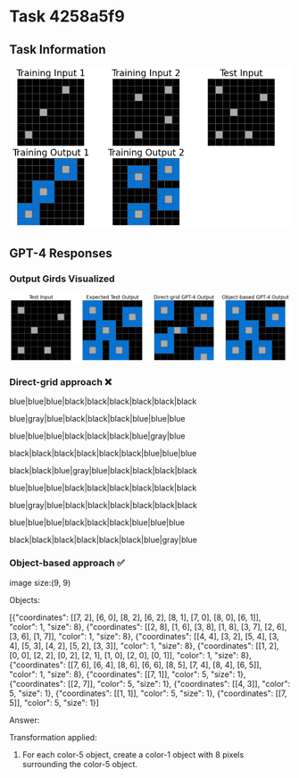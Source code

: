 
# Task 4258a5f9

## Task Information

![](images/tasks/4258a5f9.png)

## GPT-4 Responses

### Output Girds Visualized
![](images/solutions/4258a5f9.png)

### Direct-grid approach ❌
blue|blue|blue|black|black|black|black|black|black

blue|gray|blue|black|black|black|blue|blue|blue

blue|blue|blue|black|black|black|blue|gray|blue

black|black|black|black|black|black|blue|blue|blue

black|black|blue|gray|blue|black|black|black|black

blue|blue|blue|black|black|black|black|black|black

blue|gray|blue|black|black|black|black|black|black

blue|blue|blue|black|black|black|blue|blue|blue

black|black|black|black|black|black|blue|gray|blue

### Object-based approach ✅
image size:(9, 9)

Objects:

[{"coordinates": [[7, 2], [6, 0], [8, 2], [6, 2], [8, 1], [7, 0], [8, 0], [6, 1]], "color": 1, "size": 8}, {"coordinates": [[2, 8], [1, 6], [3, 8], [1, 8], [3, 7], [2, 6], [3, 6], [1, 7]], "color": 1, "size": 8}, {"coordinates": [[4, 4], [3, 2], [5, 4], [3, 4], [5, 3], [4, 2], [5, 2], [3, 3]], "color": 1, "size": 8}, {"coordinates": [[1, 2], [0, 0], [2, 2], [0, 2], [2, 1], [1, 0], [2, 0], [0, 1]], "color": 1, "size": 8}, {"coordinates": [[7, 6], [6, 4], [8, 6], [6, 6], [8, 5], [7, 4], [8, 4], [6, 5]], "color": 1, "size": 8}, {"coordinates": [[7, 1]], "color": 5, "size": 1}, {"coordinates": [[2, 7]], "color": 5, "size": 1}, {"coordinates": [[4, 3]], "color": 5, "size": 1}, {"coordinates": [[1, 1]], "color": 5, "size": 1}, {"coordinates": [[7, 5]], "color": 5, "size": 1}]



Answer:

Transformation applied:

1. For each color-5 object, create a color-1 object with 8 pixels surrounding the color-5 object.

